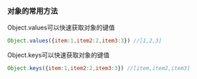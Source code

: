### 对象的常用方法

Object.values可以快速获取对象的键值

````javascript
Object.values({item:1,item2:2,item3:3}) //[1,2,3]
````

Object.keys可以快速获取对象的键值

````javascript
Object.keys({item:1,item2:2,item3:3}) //[item,item2,item3]
````

